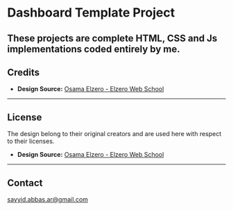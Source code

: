 # Dashboard Template Project

These projects are complete HTML, CSS and Js implementations coded entirely by me.   
---

## Credits
- **Design Source:** [Osama Elzero - Elzero Web School](https://elzero.org/)

---

## License
The design belong to their original creators and are used here with respect to their licenses.

- **Design Source:** [Osama Elzero - Elzero Web School](https://elzero.org/)

---

## Contact

sayyid.abbas.ar@gmail.com